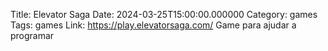 Title: Elevator Saga
Date: 2024-03-25T15:00:00.000000
Category: games
Tags: games
Link: https://play.elevatorsaga.com/
Game para ajudar a programar
